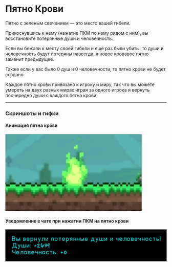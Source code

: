 # Пятно Крови

Пятно с зелёным свечением — это место вашей гибели.

Прикоснувшись к нему (нажатие ПКМ по нему рядом с ним), вы восстановите потерянные души и человечность.

Если вы бежали к месту своей гибели и ещё раз были убиты, то души и человечность будут потеряны навсегда, а новое кровавое пятно заменит предыдущее.

Также если у вас было 0 душ и 0 человечности, то пятно крови не будет создано.

Каждое пятно крови привязано к игроку и миру, так что вы можете умереть на двух разных мирах играя за одного игрока и вернуть поочередно души с каждого пятна крови.

---

### Скриншоты и гифки

#### Анимация пятна крови
![](gifs/BloodstainSprite.gif)

#### Уведомление в чате при нажатии ПКМ на пятно крови

![](images/BloodstainMessage_RU.jpg)
